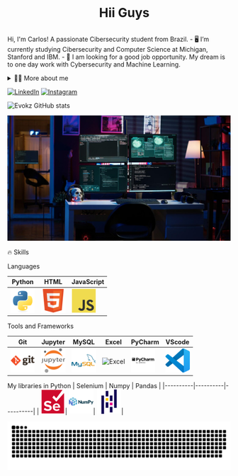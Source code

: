 <!--Heey, Im call Carlos!-->
<div id="user-content-toc">
  <ul align="center">
    <summary><h1 style="display: inline-block">Hii Guys</h1></summary>
</div>
<!-- Presentation -->
<p>
  Hi, I'm Carlos! A passionate Cibersecurity student from Brazil.
  - 🖥 I’m currently studying Cibersecurity and Computer Science at Michigan, Stanford and IBM.
  - 💼 I am looking for a good job opportunity. My dream is to one day work with Cybersecurity and Machine Learning.
</p>
<!-- Dropdown -->
<details>
  <summary>👨‍💻 More about me</summary>
  - 💬 I am 19 years old, currently living in Brazil. I have fluency in English and have experience with SQL, Python, Data Analysis, Cybersecurity, and Machine Learning. (Basic and intermediary)
  - ⚡ I enjoy reading, whether it's a good book, and my love is chess ♟, i think chess the best game ever! For me, its a cience, not a game!
</details>
<!-- Links -->
  
[![LinkedIn](https://img.shields.io/badge/LinkedIn-0077B5?style=for-the-badge&logo=linkedin&logoColor=white)](https://www.linkedin.com/in/carlos-leandro-72a436252/)  [![Instagram](https://img.shields.io/badge/Instagram-E4405F?style=for-the-badge&logo=instagram&logoColor=white) ](https://www.instagram.com/carlosleandrop_/)
<!-- GithubStats -->
![Evokz GitHub stats](https://github-readme-stats.vercel.app/api?username=Evokz&show_icons=true&theme=gotham)
<!-- GIF -->
<p align="left">  
  
![studying](https://github.com/Evokz/Evokz/blob/main/script-em-execucao-no-computador-em-base-secreta-de-operacoes-usado-por-hacker_482257-88615.jpg)
   
🔥 Skills
</p>
<!-- Skills: Programming Languages -->
Languages

| Python   |   HTML   | JavaScript |  
|----------|----------|------------|
| <img src="https://github.com/devicons/devicon/blob/master/icons/python/python-original.svg" title="Python"  alt="Python" width="55" height="55"/> |  <img src="https://github.com/devicons/devicon/blob/master/icons/html5/html5-original.svg" title="html5"  alt="html5" width="55" height="55"/> |  <img src="https://github.com/devicons/devicon/blob/master/icons/javascript/javascript-original.svg" title="JavaScript" alt="JavaScript" width="55" height="55"/> |
  
  <!-- Skills: Tools & Frameworks -->
  Tools and Frameworks
  
|   Git    | Jupyter  | MySQL    | Excel    | PyCharm  | VScode   |
|----------|----------|----------|----------|----------|----------|
|<img src="https://github.com/devicons/devicon/blob/master/icons/git/git-original-wordmark.svg" title="Git" alt="Git" width="55" height="55"/>|<img src="https://github.com/devicons/devicon/blob/master/icons/jupyter/jupyter-original-wordmark.svg" title="Jupiter" alt="Jupiter" width="55" height="55"/>|<img src="https://github.com/devicons/devicon/blob/master/icons/mysql/mysql-original-wordmark.svg" title="MySQL" alt="MySQL" width="55" height="55"/>|<img align="center" alt="Excel" height="30" width="40" src="https://cdn.jsdelivr.net/npm/simple-icons@v5/icons/microsoftexcel.svg">|<img src="https://github.com/devicons/devicon/blob/master/icons/pycharm/pycharm-original-wordmark.svg" title="PyCharm" alt="PyCharm" width="55" height="55"/>|<img src="https://github.com/devicons/devicon/blob/master/icons/vscode/vscode-original.svg" title="VScode" alt="VScode" width="55" height="55"/>
  
  <!-- Skills: Libraries -->
My libraries in Python 
| Selenium | Numpy | Pandas |
|----------|----------|----------|
|  <img src="https://github.com/devicons/devicon/blob/master/icons/selenium/selenium-original.svg" title="Selenium"  alt="Selenium" width="55" height="55"/>|  <img src="https://github.com/devicons/devicon/blob/master/icons/numpy/numpy-original-wordmark.svg" title="Numpy" alt="Numpy" width="55" height="55"/>|  <img src="https://github.com/devicons/devicon/blob/master/icons/pandas/pandas-original.svg" title="Pandas" alt="Pandas" width="55" height="55">|     


<picture align="center">
  <source media="(prefers-color-scheme: dark)" srcset="https://raw.githubusercontent.com/mari4souza/mari4souza/output/github-contribution-grid-snake-dark.svg">
  <source media="(prefers-color-scheme: light)" srcset="https://raw.githubusercontent.com/mari4souza/mari4souza/output/github-contribution-grid-snake-dark.svg">
  <img align="center" alt="github contribution grid snake animation" src="https://raw.githubusercontent.com/mari4souza/mari4souza/output/github-contribution-grid-snake.svg">
</picture>


